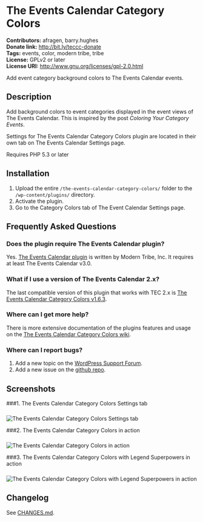 # The Events Calendar Category Colors #
**Contributors:** afragen, barry.hughes  
**Donate link:** http://bit.ly/teccc-donate  
**Tags:** events, color, modern tribe, tribe  
**License:** GPLv2 or later  
**License URI:** http://www.gnu.org/licenses/gpl-2.0.html  
  

Add event category background colors to The Events Calendar events.

## Description ##

Add background colors to event categories displayed in the event views of The Events Calendar. This is inspired by the post <i>Coloring Your Category Events</i>.

Settings for The Events Calendar Category Colors plugin are located in their own tab on The Events Calendar Settings page.

Requires PHP 5.3 or later

## Installation ##

1. Upload the entire `/the-events-calendar-category-colors/` folder to the `/wp-content/plugins/` directory.
1. Activate the plugin.
1. Go to the Category Colors tab of The Event Calendar Settings page.

## Frequently Asked Questions ##

### Does the plugin require The Events Calendar plugin? ###

Yes. [The Events Calendar plugin](http://wordpress.org/plugins/the-events-calendar/) is written by Modern Tribe, Inc. It requires at least The Events Calendar v3.0.


### What if I use a version of The Events Calendar 2.x? ###

The last compatible version of this plugin that works with TEC 2.x is [The Events Calendar Category Colors v1.6.3](http://downloads.wordpress.org/plugin/the-events-calendar-category-colors.1.6.3.zip).

### Where can I get more help? ###

There is more extensive documentation of the plugins features and usage on the [The Events Calendar Category Colors wiki](https://github.com/afragen/events-calendar-category-colors/wiki).

### Where can I report bugs? ###

1. Add a new topic on the [WordPress Support Forum](http://wordpress.org/tags/the-events-calendar-category-colors).
2. Add a new issue on the [github repo](https://github.com/afragen/events-calendar-category-colors/issues?state=open).

## Screenshots ##

###1. The Events Calendar Category Colors Settings tab
###
![The Events Calendar Category Colors Settings tab
](./assets/screenshot-1.png)

###2. The Events Calendar Category Colors in action
###
![The Events Calendar Category Colors in action
](./assets/screenshot-2.png)

###3. The Events Calendar Category Colors with Legend Superpowers in action
###
![The Events Calendar Category Colors with Legend Superpowers in action
](./assets/screenshot-3.png)


## Changelog ##

See [CHANGES.md](CHANGES.md).
